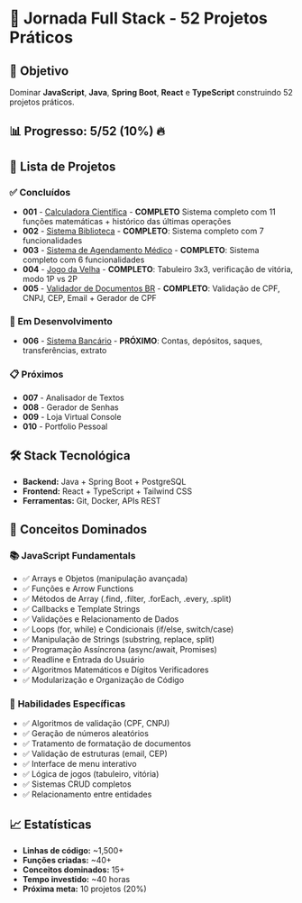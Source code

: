 # 🚀 Jornada Full Stack - 52 Projetos Práticos

## 🎯 Objetivo

Dominar **JavaScript**, **Java**, **Spring Boot**, **React** e **TypeScript** construindo 52 projetos práticos.

## 📊 Progresso: 5/52 (10%) 🔥

## 📂 Lista de Projetos

### ✅ Concluídos

- **001** - [Calculadora Científica](./projeto-001-calculadora-cientifica/) - **COMPLETO** Sistema completo com 11 funções matemáticas + histórico das últimas operações
- **002** - [Sistema Biblioteca](./projeto-002-sistema-biblioteca/) - **COMPLETO**: Sistema completo com 7 funcionalidades
- **003** - [Sistema de Agendamento Médico](./projeto-003-agendamento-medico/) - **COMPLETO**: Sistema completo com 6 funcionalidades
- **004** - [Jogo da Velha](./projeto-004-jogo-velha/) - **COMPLETO**: Tabuleiro 3x3, verificação de vitória, modo 1P vs 2P
- **005** - [Validador de Documentos BR](./projeto-005-validador-documentos/) - **COMPLETO**: Validação de CPF, CNPJ, CEP, Email + Gerador de CPF

### 🔄 Em Desenvolvimento

- **006** - [Sistema Bancário](./projeto-006-sistema-bancario/) - **PRÓXIMO**: Contas, depósitos, saques, transferências, extrato

### 📋 Próximos

- **007** - Analisador de Textos
- **008** - Gerador de Senhas
- **009** - Loja Virtual Console
- **010** - Portfolio Pessoal

## 🛠️ Stack Tecnológica

- **Backend:** Java + Spring Boot + PostgreSQL
- **Frontend:** React + TypeScript + Tailwind CSS
- **Ferramentas:** Git, Docker, APIs REST

## 🧠 Conceitos Dominados

### 📚 **JavaScript Fundamentals**

- ✅ Arrays e Objetos (manipulação avançada)
- ✅ Funções e Arrow Functions
- ✅ Métodos de Array (.find, .filter, .forEach, .every, .split)
- ✅ Callbacks e Template Strings
- ✅ Validações e Relacionamento de Dados
- ✅ Loops (for, while) e Condicionais (if/else, switch/case)
- ✅ Manipulação de Strings (substring, replace, split)
- ✅ Programação Assíncrona (async/await, Promises)
- ✅ Readline e Entrada do Usuário
- ✅ Algoritmos Matemáticos e Dígitos Verificadores
- ✅ Modularização e Organização de Código

### 🎯 **Habilidades Específicas**

- ✅ Algoritmos de validação (CPF, CNPJ)
- ✅ Geração de números aleatórios
- ✅ Tratamento de formatação de documentos
- ✅ Validação de estruturas (email, CEP)
- ✅ Interface de menu interativo
- ✅ Lógica de jogos (tabuleiro, vitória)
- ✅ Sistemas CRUD completos
- ✅ Relacionamento entre entidades

## 📈 Estatísticas

- **Linhas de código:** ~1,500+
- **Funções criadas:** ~40+
- **Conceitos dominados:** 15+
- **Tempo investido:** ~40 horas
- **Próxima meta:** 10 projetos (20%)
